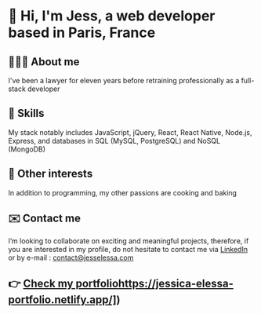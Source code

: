 # 👋 Hi, I'm Jess, a web developer based in Paris, France

## 👩🏽‍💻 About me
I've been a lawyer for eleven years before retraining professionally as a full-stack developer

## 🌱 Skills
My stack notably includes JavaScript, jQuery, React, React Native, Node.js, Express, and databases in SQL (MySQL, PostgreSQL) and NoSQL (MongoDB) 

## 💞️ Other interests
In addition to programming, my other passions are cooking and baking

## ✉️ Contact me
I’m looking to collaborate on exciting and meaningful projects, therefore, if you are interested in my profile, do not hesitate to contact me via [LinkedIn](https://www.linkedin.com/in/jessica-elessa/) or by e-mail : contact@jesselessa.com

## 👉 [Check my portfolio]([https://jessica-elessa-portfolio.netlify.app/)https://jessica-elessa-portfolio.netlify.app/])
